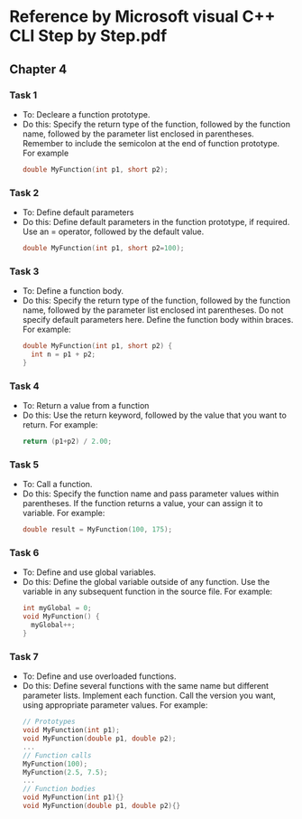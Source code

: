 Reference by Microsoft visual C++ CLI Step by Step.pdf
======================================================

## Chapter 4

### Task 1
* To: Decleare a function prototype.
* Do this:
  Specify the return type of the function, followed by the
  function name, followed by the parameter list enclosed in
  parentheses. Remember to include the semicolon at the 
  end of function prototype. For example
  ```cpp
  double MyFunction(int p1, short p2);
  ```

### Task 2
* To: Define default parameters
* Do this:
  Define default parameters in the function prototype,
  if required. Use an = operator, followed by the default
  value.
  ```cpp
  double MyFunction(int p1, short p2=100);
  ```

### Task 3
* To: Define a function body.
* Do this:
  Specify the return type of the function, followed by the
  function name, followed by the parameter list enclosed
  int parentheses. Do not specify default parameters here.
  Define the function body within braces. For example:
  ```cpp
  double MyFunction(int p1, short p2) {
    int n = p1 + p2;
  }
  ```

### Task 4
* To: Return a value from a function
* Do this:
  Use the return keyword, followed by the value that you
  want to return. For example:
  ```cpp
  return (p1+p2) / 2.00;
  ```

### Task 5
* To: Call a function.
* Do this:
  Specify the function name and pass parameter values
  within parentheses. If the function returns a value, your
  can assign it to variable. For example:
  ```cpp
  double result = MyFunction(100, 175);
  ```

### Task 6
* To: Define and use global variables.
* Do this:
  Define the global variable outside of any function. Use
  the variable in any subsequent function in the source file.
  For example:
  ```cpp
  int myGlobal = 0;
  void MyFunction() {
    myGlobal++;
  }
  ```

### Task 7
* To: Define and use overloaded functions.
* Do this:
  Define several functions with the same name but different
  parameter lists. Implement each function. Call the version
  you want, using appropriate parameter values. For example:
  ```cpp
  // Prototypes
  void MyFunction(int p1);
  void MyFunction(double p1, double p2);
  ...
  // Function calls
  MyFunction(100);
  MyFunction(2.5, 7.5);
  ...
  // Function bodies
  void MyFunction(int p1){}
  void MyFunction(double p1, double p2){}
  ```
